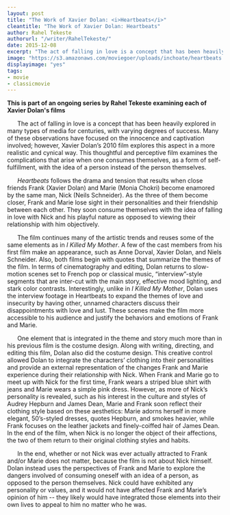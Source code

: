 ```yaml
---
layout: post
title: "The Work of Xavier Dolan: <i>Heartbeats</i>"
cleantitle: "The Work of Xavier Dolan: Heartbeats"
author: Rahel Tekeste
authorurl: "/writer/RahelTekeste/"
date: 2015-12-08
excerpt: "The act of falling in love is a concept that has been heavily explored in many types of media for centuries; however, Xavier Dolan’s 2010 film explores this aspect in a more realistic and cynical way."
image: "https://s3.amazonaws.com/moviegoer/uploads/inchoate/heartbeats.jpg"
displayimage: "yes"
tags: 
- movie
- classicmovie
---
```

**This is part of an ongoing series by Rahel Tekeste examining each of Xavier Dolan's films**

&nbsp;&nbsp;&nbsp;&nbsp;&nbsp;&nbsp;The act of falling in love is a concept that has been heavily explored in many types of media for centuries, with varying degrees of success. Many of these observations have focused on the innocence and captivation involved; however, Xavier Dolan’s 2010 film explores this aspect in a more realistic and cynical way. This thoughtful and perceptive film examines the complications that arise when one consumes themselves, as a form of self-fulfillment, with the idea of a person instead of the person themselves. 

&nbsp;&nbsp;&nbsp;&nbsp;&nbsp;&nbsp;*Heartbeats* follows the drama and tension that results when close friends Frank (Xavier Dolan) and Marie (Monia Chokri) become enamored by the same man, Nick (Neils Schneider). As the three of them become closer, Frank and Marie lose sight in their personalities and their friendship between each other. They soon consume themselves with the idea of falling in love with Nick and his playful nature as opposed to viewing their relationship with him objectively.

&nbsp;&nbsp;&nbsp;&nbsp;&nbsp;&nbsp;The film continues many of the artistic trends and reuses some of the same elements as in *I Killed My Mother*. A few of the cast members from his first film make an appearance, such as Anne Dorval, Xavier Dolan, and Niels Schneider. Also, both films begin with quotes that summarize the themes of the film. In terms of cinematography and editing, Dolan returns to slow-motion scenes set to French pop or classical music, “interview”-style segments that are inter-cut with the main story, effective mood lighting, and stark color contrasts. Interestingly, unlike in *I Killed My Mother*, Dolan uses the interview footage in Heartbeats to expand the themes of love and insecurity by having other, unnamed characters discuss their disappointments with love and lust. These scenes make the film more accessible to his audience and justify the behaviors and emotions of Frank and Marie.

&nbsp;&nbsp;&nbsp;&nbsp;&nbsp;&nbsp;One element that is integrated in the theme and story much more than in his previous film is the costume design. Along with writing, directing, and editing this film, Dolan also did the costume design. This creative control allowed Dolan to integrate the characters’ clothing into their personalities and provide an external representation of the changes Frank and Marie experience during their relationship with Nick. When Frank and Marie go to meet up with Nick for the first time, Frank wears a striped blue shirt with jeans and Marie wears a simple pink dress. However, as more of Nick’s personality is revealed, such as his interest in the culture and styles of Audrey Hepburn and James Dean, Marie and Frank soon reflect their clothing style based on these aesthetics: Marie adorns herself in more elegant, 50’s-styled dresses, quotes Hepburn, and smokes heavier, while Frank focuses on the leather jackets and finely-coiffed hair of James Dean. In the end of the film, when Nick is no longer the object of their affections, the two of them return to their original clothing styles and habits.

&nbsp;&nbsp;&nbsp;&nbsp;&nbsp;&nbsp;In the end, whether or not Nick was ever actually attracted to Frank and/or Marie does not matter, because the film is not about Nick himself. Dolan instead uses the perspectives of Frank and Marie to explore the dangers involved of consuming oneself with an idea of a person, as opposed to the person themselves. Nick could have exhibited any personality or values, and it would not have affected Frank and Marie’s opinion of him -- they likely would have integrated those elements into their own lives to appeal to him no matter who he was.
